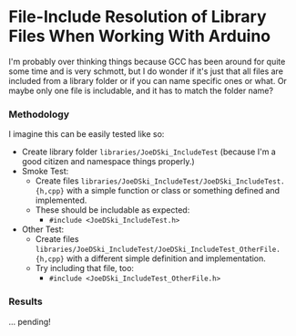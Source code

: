 File-Include Resolution of Library Files When Working With Arduino
==================================================================

I'm probably over thinking things because GCC has been around for quite some time and is very schmott, but I do wonder if it's just that all files are included from a library folder or if you can name specific ones or what.  Or maybe only one file is includable, and it has to match the folder name?


### Methodology

I imagine this can be easily tested like so:

- Create library folder `libraries/JoeDSki_IncludeTest` (because I'm a good citizen and namespace things properly.)
- Smoke Test:
  - Create files `libraries/JoeDSki_IncludeTest/JoeDSki_IncludeTest.{h,cpp}` with a simple function or class or something defined and implemented.
  - These should be includable as expected:
    - `#include <JoeDSki_IncludeTest.h>`
- Other Test:
  - Create files `libraries/JoeDSki_IncludeTest/JoeDSki_IncludeTest_OtherFile.{h,cpp}` with a different simple definition and implementation.
  - Try including that file, too:
    - `#include <JoeDSki_IncludeTest_OtherFile.h>`


### Results

... pending!
